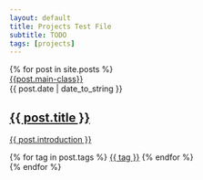 ```yaml
---
layout: default
title: Projects Test File
subtitle: TODO
tags: [projects]
---
```



<main class="home" id="post" role="main" itemprop="mainContentOfPage" itemscope="itemscope" itemtype="http://schema.org/Blog">
    <div id="grid" class="row flex-grid">
    {% for post in site.posts %}
        <article  data-url="{{ post.url | prepend: site.baseurl }}" class="box-item post-{{post.main-class}}" itemscope="itemscope" itemtype="http://schema.org/BlogPosting" itemprop="blogPost">
                <span class="ribbon">
                    <a href="{{site.url}}{{site.baseurl}}/category/{{post.main-class}}"><span>{{post.main-class}}</span></a>
                </span>
                <div class="box-body">
                    <meta itemprop="datePublished" content="{{post.date | date_to_xmlschema }}">
                    <time itemprop="datePublished" datetime="{{ post.date }}" class="date">{{ post.date | date_to_string }}</time>
                    <a class="post-link" href="{{ post.url | prepend: site.baseurl }}">
                        <h2 class="post-title" itemprop="name">
                            {{ post.title }}
                        </h2>
                    </a>
                    <a class="post-link" href="{{ post.url | prepend: site.baseurl }}">
                        <p class="description">{{ post.introduction }}</p>
                    </a>
                    <div class="tags">
                        {% for tag in post.tags %}
                            <a href="{{site.baseurl}}/tags/#{{tag | slugify }}">{{ tag }}</a>
                        {% endfor %}
                    </div>
                </div>
        </article>
    {% endfor %}
    </div>
</main>
